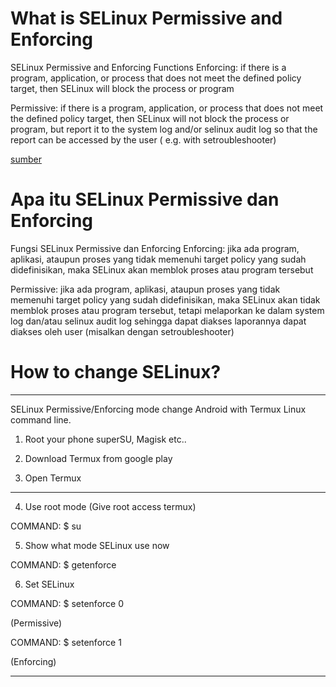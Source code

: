 # What is SELinux Permissive and Enforcing

SELinux Permissive and Enforcing Functions
Enforcing: if there is a program, application, or process that does not meet the defined policy target, then SELinux will block the process or program

Permissive: if there is a program, application, or process that does not meet the defined policy target, then SELinux will not block the process or program, but report it to the system log and/or selinux audit log so that the report can be accessed by the user ( e.g. with setroubleshooter)

<a href="https://dedehamza.wordpress.com/2013/09/26/selinux-permissive-enforcing-apa-itu/" target="_blank">sumber</a>

# Apa itu SELinux Permissive dan Enforcing

Fungsi SELinux Permissive dan Enforcing
Enforcing: jika ada program, aplikasi, ataupun proses yang tidak memenuhi target policy yang sudah didefinisikan, maka SELinux akan memblok proses atau program tersebut

Permissive: jika ada program, aplikasi, ataupun proses yang tidak memenuhi target policy yang sudah didefinisikan, maka SELinux akan tidak memblok proses atau program tersebut, tetapi melaporkan ke dalam system log dan/atau selinux audit log sehingga dapat diakses laporannya dapat diakses oleh user (misalkan dengan setroubleshooter)

# How to change SELinux?
_____________________________________
SELinux Permissive/Enforcing mode change Android with Termux Linux command line.

1. Root your phone superSU, Magisk etc..

2. Download Termux from google play

3. Open Termux
_____________________________________
4. Use root mode (Give root access termux)
  
 COMMAND: $ su   

5. Show what mode SELinux use now

COMMAND: $ getenforce

6. Set SELinux 
 
 COMMAND: $ setenforce 0

(Permissive)

COMMAND: $ setenforce 1

(Enforcing)
____________________________________
